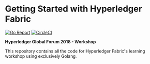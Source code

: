 # Getting Started with Hyperledger Fabric

[![Go Report](https://goreportcard.com/badge/github.com/chainHero/resource-manager)](https://goreportcard.com/report/github.com/chainHero/resource-manager) [![CircleCI](https://circleci.com/gh/chainHero/resource-manager.svg?style=svg)](https://circleci.com/gh/chainHero/resource-manager)

**Hyperledger Global Forum 2018 - Workshop**

This repository contains all the code for Hyperledger Fabric's learning workshop using exclusively Golang.
